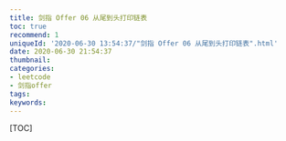```yaml
---
title: 剑指 Offer 06 从尾到头打印链表
toc: true
recommend: 1
uniqueId: '2020-06-30 13:54:37/"剑指 Offer 06 从尾到头打印链表".html'
date: 2020-06-30 21:54:37
thumbnail:
categories:
- leetcode
- 剑指offer
tags:
keywords:
---
```


[TOC]

<!--more-->
